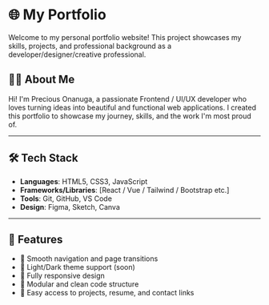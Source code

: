 # 🌐 My Portfolio

Welcome to my personal portfolio website! This project showcases my skills, projects, and professional background as a developer/designer/creative professional.
## 🧑‍💻 About Me

Hi! I'm Precious Onanuga, a passionate Frontend / UI/UX  developer who loves turning ideas into beautiful and functional web applications. I created this portfolio to showcase my journey, skills, and the work I'm most proud of.

---

## 🛠️ Tech Stack

- **Languages**: HTML5, CSS3, JavaScript
- **Frameworks/Libraries**: [React / Vue / Tailwind / Bootstrap etc.]
- **Tools**: Git, GitHub, VS Code
- **Design**: Figma, Sketch, Canva 

---

## 📁 Features

- 🧭 Smooth navigation and page transitions  
- 🌙 Light/Dark theme support (soon)  
- 📱 Fully responsive design  
- 🧩 Modular and clean code structure  
- 🔗 Easy access to projects, resume, and contact links

